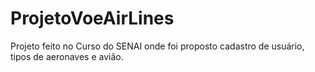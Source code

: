 # ProjetoVoeAirLines
Projeto feito no Curso do SENAI onde foi proposto cadastro de usuário, tipos de aeronaves e avião.
